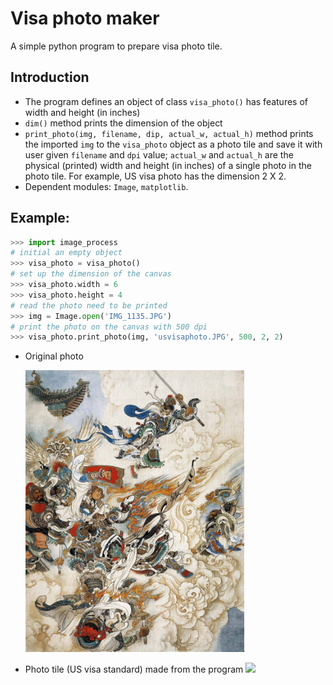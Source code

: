 # Visa photo maker
A simple python program to prepare visa photo tile.

## Introduction
- The program defines an object of class `visa_photo()` has features of width and height (in inches)
- `dim()` method prints the dimension of the object
- `print_photo(img, filename, dip, actual_w, actual_h)` method prints the imported `img` to the `visa_photo` object as a photo tile and save it with user given `filename` and `dpi` value; `actual_w` and `actual_h` are the physical (printed) width and height (in inches) of a single photo in the photo tile. For example, US visa photo has the dimension 2 X 2.
- Dependent modules: `Image`, `matplotlib`.

## Example:

```python
>>> import image_process
# initial an empty object 
>>> visa_photo = visa_photo()
# set up the dimension of the canvas
>>> visa_photo.width = 6
>>> visa_photo.height = 4
# read the photo need to be printed
>>> img = Image.open('IMG_1135.JPG')
# print the photo on the canvas with 500 dpi
>>> visa_photo.print_photo(img, 'usvisaphoto.JPG', 500, 2, 2)
```
- Original photo

    <img src="./photo/IMG_1135.JPG" width="350">

- Photo tile (US visa standard) made from the program
    <img src="./photo/2by3photo.JPG" width="500">

